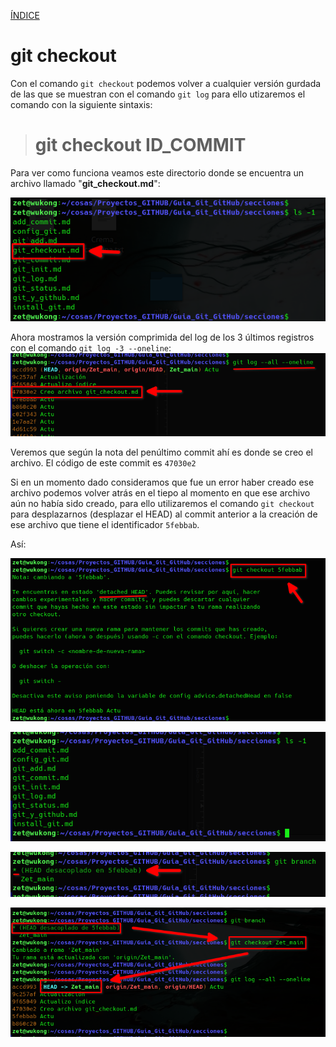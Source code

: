 [ÍNDICE](https://github.com/JoseFerDel/Guia_Git_GitHub/blob/Zet_main/README.md)



# **git checkout**

Con el comando `git checkout` podemos volver a cualquier versión gurdada de las que se muestran con el comando `git log` para ello utizaremos el comando con la siguiente sintaxis:


> # git checkout ID_COMMIT


Para ver como funciona veamos este directorio donde se encuentra un archivo llamado "**git_checkout.md**":     

![git_checkout](/IMG/git_checkout_01.png "Archivo")      


Ahora mostramos la versión comprimida del log de los 3 últimos registros con el comando `git log -3 --oneline`:     
![git_checkout](/IMG/git_checkout_02.png "Archivo")      

Veremos que según la nota del penúltimo commit ahí es donde se creo el archivo. El código de este commit es `47030e2`

Si en un momento dado consideramos que fue un error haber creado ese archivo podemos volver atrás en el tiepo al momento en que ese archivo aún no había sido creado, para ello utilizaremos el comando `git checkout` para desplazarnos (desplazar el HEAD) al commit anterior a la creación de ese archivo que tiene el identificador `5febbab`.

Así:


![git_checkout](/IMG/git_checkout_03.png "Archivo")      

![git_checkout](/IMG/git_checkout_04.png "Archivo")      

![git_checkout](/IMG/git_checkout_05.png "Archivo")      

![git_checkout](/IMG/git_checkout_06.png "Archivo")      